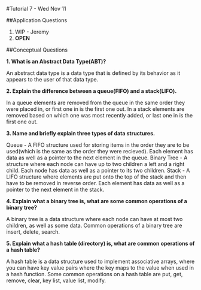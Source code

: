 #Tutorial 7 - Wed Nov 11

##Application Questions

1. WIP - Jeremy
2. **OPEN**

##Conceptual Questions

**1. What is an Abstract Data Type(ABT)?**

  An abstract data type is a data type that is defined by its behavior as it appears to the user of that data type.

**2. Explain the difference between a queue(FIFO) and a stack(LIFO).**

  In a queue elements are removed from the queue in the same order they were placed in, or first one in is the first one out. In a stack elements are removed based on which one was most recently added, or last one in is the first one out.

**3. Name and briefly explain three types of data structures.**

  Queue - A FIFO structure used for storing items in the order they are to be used(which is the same as the order they were recieved). Each element has data as well as a pointer to the next element in the queue.
  Binary Tree - A structure where each node can have up to two children a left and a right child. Each node has data as well as a pointer to its two children.
  Stack - A LIFO structure where elements are put onto the top of the stack and then have to be removed in reverse order. Each element has data as well as a pointer to the next element in the stack.

**4. Explain what a binary tree is, what are some common operations of a binary tree?**

  A binary tree is a data structure where each node can have at most two children, as well as some data. Common operations of a binary tree are insert, delete, search.

**5. Explain what a hash table (directory) is, what are common operations of a hash table?**

  A hash table is a data structure used to implement associative arrays, where you can have key value pairs where the key maps to the value when used in a hash function. Some common operations on a hash table are put, get, remove, clear, key list, value list, modify.
